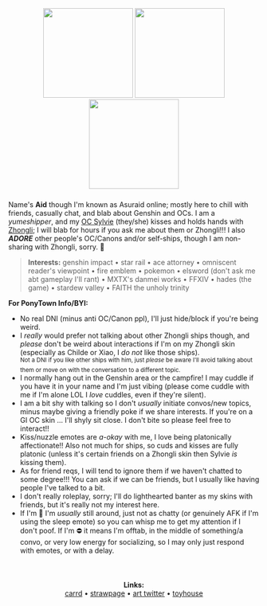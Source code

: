 <!--
**Asuraid/Asuraid** is a ✨ _special_ ✨ repository because its `README.md` (this file) appears on your GitHub profile.

Here are some ideas to get you started:

- 🔭 I’m currently working on ...
- 🌱 I’m currently learning ...
- 👯 I’m looking to collaborate on ...
- 🤔 I’m looking for help with ...
- 💬 Ask me about ...
- 📫 How to reach me: ...
- 😄 Pronouns: ...
- ⚡ Fun fact: ...
-->

<div align="center">
  <a href="https://x.com/h0bblyw0bbly"><img height="180" src="https://i.imgur.com/U3taRts.png"  /></a> <img height="180" src="https://i.imgur.com/4S7JCnx.gif"  /> <a href="https://x.com/h0bblyw0bbly"><img height="180" src="https://i.imgur.com/qRunLq5.png"  /></a>
</div>

###

<p align="left">Name's <b>Aid</b> though I'm known as Asuraid online; mostly here to chill with friends, casually chat, and blab about Genshin and OCs. I am a <i>yumeshipper</i>, and my <a href="https://toyhou.se/10313327.-genshin-impact-sylvie">OC Sylvie</a> (they/she) kisses and holds hands with <a href="https://toyhou.se/10313327.sylvie/14798357.zhongvie">Zhongli</a>; I will blab for hours if you ask me about them or Zhongli!!! I also <b><i>ADORE</i></b> other people's OC/Canons and/or self-ships, though I am non-sharing with Zhongli, sorry. 🥲</p>

<blockquote><b>Interests:</b> genshin impact • star rail • ace attorney • omniscent reader's viewpoint • fire emblem • pokemon • elsword (don't ask me abt gameplay I'll rant) • MXTX's danmei works • FFXIV • hades (the game) • stardew valley • FAITH the unholy trinity</blockquote>

<p align="left"><b>For PonyTown Info/BYI:</b></p>
<ul>
  <li>No real DNI (minus anti OC/Canon ppl), I'll just hide/block if you're being weird.</li>
  <li>I <i>really</i> would prefer not talking about other Zhongli ships though, and <i>please</i> don't be weird about interactions if I'm on my Zhongli skin (especially as Childe or Xiao, I <i>do not</i> like those ships).<br><sup>Not a DNI if you like other ships with him, just <i>please</i> be aware I'll avoid talking about them or move on with the conversation to a different topic.</sup></li>
  <li>I normally hang out in the Genshin area or the campfire! I may cuddle if you have it in your name and I'm just vibing (please come cuddle with me if I'm alone LOL I <i>love</i> cuddles, even if they're silent).</li>
  <li>I am a bit shy with talking so I don't <i>usually</i> initiate convos/new topics, minus maybe giving a friendly poke if we share interests. If you're on a GI OC skin ... I'll shyly sit close. I don't bite so please feel free to interact!!</li> 
  <li>Kiss/nuzzle emotes are <i>a-okay</i> with me, I love being platonically affectionate!! Also not much for ships, so cuds and kisses are fully platonic (unless it's certain friends on a Zhongli skin then Sylvie <i>is</i> kissing them).</li>
  <li>As for friend reqs, I will tend to ignore them if we haven't chatted to some degree!!! You can ask if we can be friends, but I usually like having people I've talked to a bit.</li>
  <li>I don't really roleplay, sorry; I'll do lighthearted banter as my skins with friends, but it's really not my interest here.</li>
  <li>If I'm 🌙 I'm <i>usually</i> still around, just not as chatty (or genuinely AFK if I'm using the sleep emote) so you can whisp me to get my attention if I don't poof. If I'm ⛔ it means I'm offtab, in the middle of something/a convo, or very low energy for socializing, so I may only just respond with emotes, or with a delay.</li>
</ul>

###

<div align="center">
  <img height="15" src="https://i.imgur.com/YndATXT.png"  />
</div>

<p align="center"><b>Links:</b><br><a href="https://aid.uwu.ai/">carrd</a> • <a href="https://asuraid.straw.page/">strawpage</a> • <a href="https://x.com/Asuraid">art twitter</a> • <a href="https://toyhou.se/Hideki">toyhouse</a></p>

<div align="center">
  <img height="15" src="https://i.imgur.com/YndATXT.png"  />
</div>
